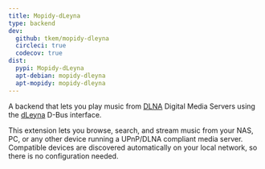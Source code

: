 ```yaml
---
title: Mopidy-dLeyna
type: backend
dev:
  github: tkem/mopidy-dleyna
  circleci: true
  codecov: true
dist:
  pypi: Mopidy-dLeyna
  apt-debian: mopidy-dleyna
  apt-mopidy: mopidy-dleyna
---
```


A backend that lets you play music from
[DLNA](https://www.dlna.org/) Digital Media Servers using the
[dLeyna](https://01.org/dleyna) D-Bus interface.

This extension lets you browse, search, and stream music from your NAS, PC,
or any other device running a UPnP/DLNA compliant media server. Compatible
devices are discovered automatically on your local network, so there is no
configuration needed.
